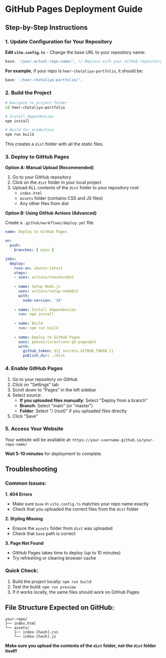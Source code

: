 # GitHub Pages Deployment Guide

## Step-by-Step Instructions

### 1. Update Configuration for Your Repository

**Edit `vite.config.ts`** - Change the base URL to your repository name:

```typescript
base: '/your-actual-repo-name/', // Replace with your GitHub repository name
```

**For example**, if your repo is `heer-chotaliya-portfolio`, it should be:
```typescript
base: '/heer-chotaliya-portfolio/',
```

### 2. Build the Project

```bash
# Navigate to project folder
cd heer-chotaliya-portfolio

# Install dependencies
npm install

# Build for production
npm run build
```

This creates a `dist` folder with all the static files.

### 3. Deploy to GitHub Pages

**Option A: Manual Upload (Recommended)**

1. Go to your GitHub repository
2. Click on the `dist` folder in your local project
3. Upload ALL contents of the `dist` folder to your repository root:
   - `index.html`
   - `assets` folder (contains CSS and JS files)
   - Any other files from dist

**Option B: Using GitHub Actions (Advanced)**

Create a `.github/workflows/deploy.yml` file:

```yaml
name: Deploy to GitHub Pages

on:
  push:
    branches: [ main ]

jobs:
  deploy:
    runs-on: ubuntu-latest
    steps:
    - uses: actions/checkout@v2
    
    - name: Setup Node.js
      uses: actions/setup-node@v2
      with:
        node-version: '18'
        
    - name: Install dependencies
      run: npm install
      
    - name: Build
      run: npm run build
      
    - name: Deploy to GitHub Pages
      uses: peaceiris/actions-gh-pages@v3
      with:
        github_token: ${{ secrets.GITHUB_TOKEN }}
        publish_dir: ./dist
```

### 4. Enable GitHub Pages

1. Go to your repository on GitHub
2. Click on "Settings" tab
3. Scroll down to "Pages" in the left sidebar
4. Select source:
   - **If you uploaded files manually**: Select "Deploy from a branch"
   - **Branch**: Select "main" (or "master")
   - **Folder**: Select "/ (root)" if you uploaded files directly
5. Click "Save"

### 5. Access Your Website

Your website will be available at:
`https://your-username.github.io/your-repo-name/`

**Wait 5-10 minutes** for deployment to complete.

## Troubleshooting

### Common Issues:

**1. 404 Errors**
- Make sure `base` in `vite.config.ts` matches your repo name exactly
- Check that you uploaded the correct files from the `dist` folder

**2. Styling Missing**
- Ensure the `assets` folder from `dist` was uploaded
- Check that `base` path is correct

**3. Page Not Found**
- GitHub Pages takes time to deploy (up to 10 minutes)
- Try refreshing or clearing browser cache

### Quick Check:
1. Build the project locally: `npm run build`
2. Test the build: `npm run preview`
3. If it works locally, the same files should work on GitHub Pages

## File Structure Expected on GitHub:
```
your-repo/
├── index.html
└── assets/
    ├── index-[hash].css
    └── index-[hash].js
```

**Make sure you upload the contents of the `dist` folder, not the `dist` folder itself!**